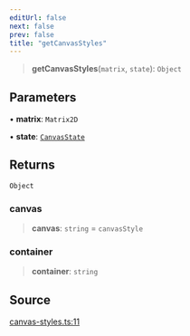 ```yaml
---
editUrl: false
next: false
prev: false
title: "getCanvasStyles"
---
```


> **getCanvasStyles**(`matrix`, `state`): `Object`

## Parameters

• **matrix**: `Matrix2D`

• **state**: [`CanvasState`](../type-aliases/CanvasState.md)

## Returns

`Object`

### canvas

> **canvas**: `string` = `canvasStyle`

### container

> **container**: `string`

## Source

[canvas-styles.ts:11](https://github.com/nodenogg-in/alpha-p2p/blob/e67ec671029681998b21c00dacae8274d719c056/packages/infinitykit/src/canvas-styles.ts#L11)
